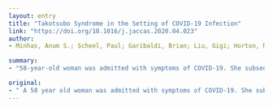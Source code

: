 ```yaml
---
layout: entry
title: "Takotsubo Syndrome in the Setting of COVID-19 Infection"
link: "https://doi.org/10.1016/j.jaccas.2020.04.023"
author:
- Minhas, Anum S.; Scheel, Paul; Garibaldi, Brian; Liu, Gigi; Horton, Maureen; Jennings, Mark; Jones, Steven R.; Michos, Erin D.; Hays, Allison G.

summary:
- "58-year-old woman was admitted with symptoms of COVID-19. She subsequently developed mixed shock and echocardiogram. Over the next few days her left ventricular function improved. reversibility of acute stress cardiomyopathy increased. The 58 year-old's symptoms were typical for stress, or Takotsubo. In the past few days she developed hypokinesis and apical ballooning. After a few days, she developed a mixed shock. Her left. woman, 58, was admitted to a 58. A 58 years old. she developed mixed."

original:
- " A 58 year old woman was admitted with symptoms of COVID-19. She subsequently developed mixed shock and echocardiogram showed mid-distal left ventricular hypokinesis and apical ballooning, findings typical for stress, or Takotsubo, cardiomyopathy. Over the next few days her left ventricular function improved, further supporting reversibility of acute stress cardiomyopathy."
---
```



